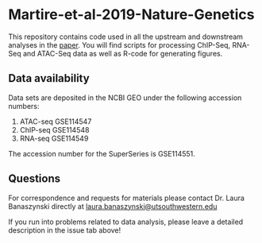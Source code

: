 # Martire-et-al-2019-Nature-Genetics
This repository contains code used in all the upstream and downstream analyses in the [paper](https://www.nature.com/articles/s41588-019-0428-5).
You will find scripts for processing ChIP-Seq, RNA-Seq and ATAC-Seq data as well as R-code for generating figures.

## Data availability
Data sets are deposited in the NCBI GEO under the following accession numbers:
1. ATAC-seq GSE114547
2. ChIP-seq GSE114548
3. RNA-seq GSE114549

The accession number for the SuperSeries is GSE114551.

## Questions
For correspondence and requests for materials please contact Dr. Laura Banaszynski directly at laura.banaszynski@utsouthwestern.edu

If you run into problems related to data analysis, please leave a detailed description in the issue tab above!
